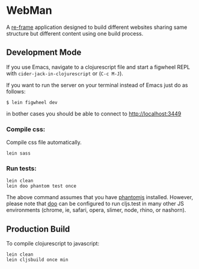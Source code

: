 # WebMan

A [re-frame](https://github.com/Day8/re-frame) application designed to build different websites sharing same structure
but different content using one build process.

## Development Mode

If you use Emacs, navigate to a clojurescript file and start a figwheel REPL with `cider-jack-in-clojurescript` or (`C-c M-J`).


If you want to run the server on your terminal instead of Emacs just do as follows:

```
$ lein figwheel dev
```

in bother cases you should be able to connect to [http://localhost:3449](http://localhost:3449)


### Compile css:

Compile css file automatically.

```
lein sass
```

### Run tests:

```
lein clean
lein doo phantom test once
```

The above command assumes that you have [phantomjs](https://www.npmjs.com/package/phantomjs) installed. However, please note that [doo](https://github.com/bensu/doo) can be configured to run cljs.test in many other JS environments (chrome, ie, safari, opera, slimer, node, rhino, or nashorn).

## Production Build


To compile clojurescript to javascript:

```
lein clean
lein cljsbuild once min
```
